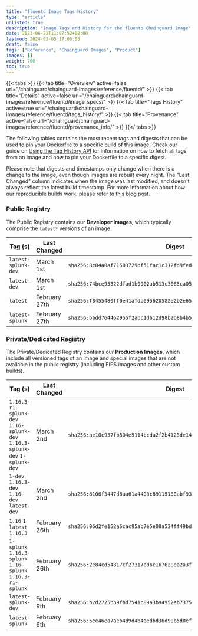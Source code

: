 ```yaml
---
title: "fluentd Image Tags History"
type: "article"
unlisted: true
description: "Image Tags and History for the fluentd Chainguard Image"
date: 2023-06-22T11:07:52+02:00
lastmod: 2024-03-05 17:06:05
draft: false
tags: ["Reference", "Chainguard Images", "Product"]
images: []
weight: 700
toc: true
---
```


{{< tabs >}}
{{< tab title="Overview" active=false url="/chainguard/chainguard-images/reference/fluentd/" >}}
{{< tab title="Details" active=false url="/chainguard/chainguard-images/reference/fluentd/image_specs/" >}}
{{< tab title="Tags History" active=true url="/chainguard/chainguard-images/reference/fluentd/tags_history/" >}}
{{< tab title="Provenance" active=false url="/chainguard/chainguard-images/reference/fluentd/provenance_info/" >}}
{{</ tabs >}}

The following tables contains the most recent tags and digests that can be used to pin your Dockerfile to a specific build of this image. Check our guide on [Using the Tag History API](/chainguard/chainguard-images/using-the-tag-history-api/) for information on how to fetch all tags from an image and how to pin your Dockerfile to a specific digest.

Please note that digests and timestamps only change when there is a change to the image, even though images are rebuilt every night. The "Last Changed" column indicates when the image was last modified, and doesn't always reflect the latest build timestamp. For more information about how our reproducible builds work, please refer to [this blog post](https://www.chainguard.dev/unchained/reproducing-chainguards-reproducible-image-builds).

### Public Registry
The Public Registry contains our **Developer Images**, which typically comprise the `latest*` versions of an image.

| Tag (s)              | Last Changed  | Digest                                                                    |
|----------------------|---------------|---------------------------------------------------------------------------|
|  `latest-splunk-dev` | March 1st     | `sha256:8c04a0af71503729bf51fac1c312fd9fed7fab06074ca5a162b382996c9b84af` |
|  `latest-dev`        | March 1st     | `sha256:74bce95322dfad1b9902ab513c3065ca05151c2debde10376eda1a26ff8080a9` |
|  `latest`            | February 27th | `sha256:f8455480ff0e41afdb695620582e2b2e659391e3cf5104e58da2dee2af2ae51a` |
|  `latest-splunk`     | February 27th | `sha256:badd764462955f2abc1d612d98b2b8b4b5bea9234bbb43d1b8337390806c8379` |


### Private/Dedicated Registry
The Private/Dedicated Registry contains our **Production Images**, which include all versioned tags of an image and special images that are not available in the public registry (including FIPS images and other custom builds).

| Tag (s)                                                                      | Last Changed  | Digest                                                                    |
|------------------------------------------------------------------------------|---------------|---------------------------------------------------------------------------|
|  `1.16.3-r1-splunk-dev` `1.16-splunk-dev` `1.16.3-splunk-dev` `1-splunk-dev` | March 2nd     | `sha256:ae10c937fb804e5114bcda2f2b4123de1413a9806e6eb6999b47171ee696b59e` |
|  `1-dev` `1.16.3-dev` `1.16-dev` `latest-dev`                                | March 2nd     | `sha256:8106f3447d6aa61a4403c89115180abf93b8578685ff74415679d3fc047325c4` |
|  `1.16` `1` `latest` `1.16.3`                                                | February 26th | `sha256:06d2fe152a6cac95ab7e5e08a534ff49bdbb410740c2a50e36122f3d9e8d943a` |
|  `1-splunk` `1.16.3-splunk` `1.16-splunk` `1.16.3-r1-splunk`                 | February 26th | `sha256:2e84cd54817cf27317ed6c167620ea2a3f87998111394ed8a5b1bb645e9a8d19` |
|  `latest-splunk-dev`                                                         | February 9th  | `sha256:b2d2725bb9fbd7541c09a3b94952eb73751a93c5d99377eebd46ae7dbaeb6853` |
|  `latest-splunk`                                                             | February 6th  | `sha256:5ee46ea7aeb4d9d4b4aedbd36d90b5d0ef15e94518f9e221a69e23d9c486a3e2` |

